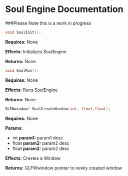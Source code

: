 Soul Engine Documentation
=====
###Please Note this is a work in progress


```C++
void SoulInit();
```

**Requires:** None

**Effects:** Initializes SoulEngine

**Returns:** None


```C++
void SoulRun();
```

**Requires:** None

**Effects:** Runs SoulEngine

**Returns:** None

```C++
GLFWwindow* SoulCreateWindow(int, float,float);
```

**Requires:** None

**Params:**
- int **param1:** param1 desc
- float **param2:** param2 desc
- float **param2:** param2 desc

**Effects:** Crestes a Window

**Returns:** GLFWwindow pointer to newly created window